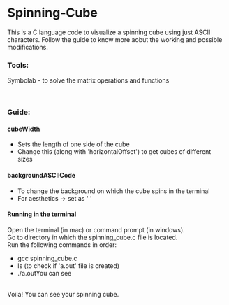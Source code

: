 # Spinning-Cube
This is a C language code to visualize a spinning cube using just ASCII characters. Follow the guide to know more aobut the working and possible modifications. 

### Tools: 
Symbolab - to solve the matrix operations and functions 

<br/>

### Guide: 
#### cubeWidth 
  - Sets the length of one side of the cube 
  - Change this (along with 'horizontalOffset') to get cubes of different sizes 

#### backgroundASCIICode 
  - To change the background on which the cube spins in the terminal 
  - For aesthetics -> set as ' ' 

#### Running in the terminal
Open the terminal (in mac) or command prompt (in windows). <br/>
Go to directory in which the spinning_cube.c file is located. <br/>
Run the following commands in order: 
  - gcc spinning_cube.c
  - ls (to check if 'a.out' file is created)
  - ./a.outYou can see 
<br/>
Voila! You can see your spinning cube.
